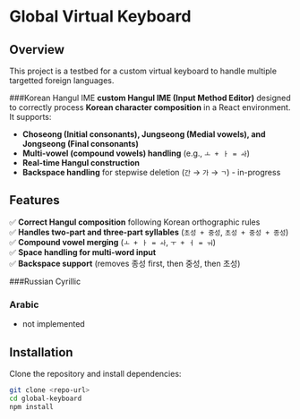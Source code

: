 # Global Virtual Keyboard

## Overview
This project is a testbed for a custom virtual keyboard to handle multiple targetted foreign languages.

###Korean Hangul IME
**custom Hangul IME (Input Method Editor)** designed to correctly process **Korean character composition** in a React environment. It supports:
- **Choseong (Initial consonants), Jungseong (Medial vowels), and Jongseong (Final consonants)**
- **Multi-vowel (compound vowels) handling** (e.g., `ㅗ + ㅏ = ㅘ`)
- **Real-time Hangul construction**
- **Backspace handling** for stepwise deletion (`간` → `가` → `ㄱ`) - in-progress

## Features
✅ **Correct Hangul composition** following Korean orthographic rules  
✅ **Handles two-part and three-part syllables** (`초성 + 중성`, `초성 + 중성 + 종성`)  
✅ **Compound vowel merging** (`ㅗ + ㅏ = ㅘ`, `ㅜ + ㅓ = ㅝ`)  
✅ **Space handling for multi-word input**  
✅ **Backspace support** (removes 종성 first, then 중성, then 초성)  

###Russian Cyrillic 

### Arabic
- not implemented

## Installation
Clone the repository and install dependencies:
```sh
git clone <repo-url>
cd global-keyboard
npm install
